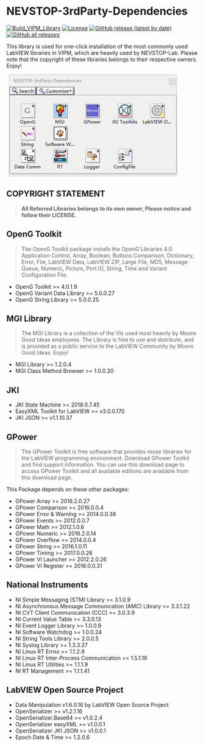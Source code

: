 # NEVSTOP-3rdParty-Dependencies

[![Build_VIPM_Library](https://github.com/NEVSTOP-LAB/NEVSTOP-3rdParty-Dependencies/actions/workflows/Build_VIPM_Library.yml/badge.svg)](https://github.com/NEVSTOP-LAB/NEVSTOP-3rdParty-Dependencies/actions/workflows/Build_VIPM_Library.yml)
[![License](https://img.shields.io/badge/License-Apache_2.0-blue.svg)](https://opensource.org/licenses/Apache-2.0)
[![GitHub release (latest by date)](https://img.shields.io/github/v/release/NEVSTOP-LAB/NEVSTOP-3rdParty-Dependencies)](https://github.com/NEVSTOP-LAB/NEVSTOP-3rdParty-Dependencies/releases)
[![GitHub all releases](https://img.shields.io/github/downloads/NEVSTOP-LAB/NEVSTOP-3rdParty-Dependencies/total)](https://github.com/NEVSTOP-LAB/NEVSTOP-3rdParty-Dependencies/releases)

This library is used for one-click installation of the most commonly used LabVIEW libraries in VIPM, which are heavily used by NEVSTOP-Lab. Please note that the copyright of these libraries belongs to their respective owners. Enjoy!

![palette](./.github/Palette.png)

## **COPYRIGHT STATEMENT**

>
> **All Referred Libraries belongs to its own owner, Please notice and follow their LICENSE.**
>

## OpenG Toolkit

> The OpenG Toolkit package installs the OpenG Libraries 4.0: Application Control, Array, Boolean, Buttons Comparison, Dictionary, Error, File, LabVIEW Data, LabVIEW ZIP, Large File, MD5, Message Queue, Numeric, Picture, Port IO, String, Time and Variant Configuration File.

- OpenG Toolkit >= 4.0.1.9
- OpenG Variant Data Library >= 5.0.0.27
- OpenG String Library >= 5.0.0.25

## MGI Library

> The MGI Library is a collection of the VIs used most heavily by Moore Good Ideas employees. The Library is free to use and distribute, and is provided as a public service to the LabVIEW Community by Moore Good Ideas. Enjoy!

- MGI Library >= 1.2.0.4
- MGI Class Method Browser >= 1.0.0.20

## JKI

- JKI State Machine >= 2018.0.7.45
- EasyXML Toolkit for LabVIEW  >= v3.0.0.170
- JKI JSON >= v1.1.10.37

## GPower

> The GPower Toolkit is free software that provides reuse libraries for the LabVIEW programming environment. Download GPower Toolkit and find support information. You can use this download page to access GPower Toolkit and all available editions are available from this download page.

  This Package depends on these other packages:
- GPower Array >= 2016.2.0.27
- GPower Comparison >= 2016.0.0.4
- GPower Error & Warning >= 2014.0.0.38
- GPower Events >= 2012.0.0.7
- GPower Math >= 2012.1.0.6
- GPower Numeric >= 2016.2.0.14
- GPower Overflow >= 2014.0.0.4
- GPower String >= 2016.1.0.11
- GPower Timing >= 2017.0.0.26
- GPower VI Launcher >= 2012.2.0.26
- GPower VI Register >= 2016.0.0.31

## National Instruments

- NI Simple Messaging (STM) Library >= 3.1.0.9
- NI Asynchronous Message Communication (AMC) Library >= 3.3.1.22
- NI CVT Client Communication (CCC) >= 3.0.3.9
- NI Current Value Table >= 3.3.0.13
- NI Event Logger Library >= 1.0.0.9
- NI Software Watchdog >= 1.0.0.24
- NI String Tools Library >= 2.0.0.5
- NI Syslog Library >= 1.3.3.27
- NI Linux RT Errno >= 1.1.2.9
- NI Linux RT Inter-Process Communication >= 1.5.1.19
- NI Linux RT Utilities >= 1.1.1.9
- NI RT Management >= 1.1.1.41

## LabVIEW Open Source Project

- Data Manipulation v1.6.0.16 by LabVIEW Open Source Project
- OpenSerializer >= v1.2.1.16
- OpenSerializer.Base64 >= v1.0.2.4
- OpenSerializer easyXML >= v1.0.0.1
- OpenSerializer JKI JSON >= v1.0.0.1
- Epoch Date & Time >= 1.2.0.6
